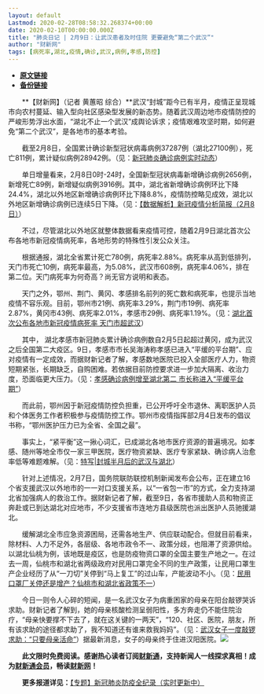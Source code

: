 ```yaml
---
layout: default
Lastmod: 2020-02-28T08:58:32.268374+00:00
date: 2020-02-10T00:00:00.000Z
title: "肺炎日记 | 2月9日：让武汉患者及时住院 更要避免“第二个武汉”"
author: "财新网"
tags: [病死率,湖北,疫情,确诊,武汉,病例,孝感,防控]
---
```


* [**原文链接**](http://www.caixin.com/2020-02-10/101513403.html)
* [**备份链接**](http://archive.is/5LggY)


　　**【财新网】（记者 黄蕙昭 综合）**武汉“封城”距今已有半月，疫情正呈现城市向农村蔓延、输入型向社区感染型发展的新态势。随着武汉周边地市疫情防控的严峻形势浮出水面，“湖北不止一个武汉”成舆论诉求；疫情艰难攻坚时期，如何避免“第二个武汉”，是各地市的基本考验。

　　截至2月8日，全国累计确诊新型冠状病毒病例37287例（湖北27100例），死亡811例，累计疑似病例28942例。（见：[新冠肺炎确诊病例实时动态](http://datanews.caixin.com/interactive/2020/pneumonia-h5/)）

　　单日增量看来，2月8日0时-24时，全国新型冠状病毒新增确诊病例2656例，新增死亡89例，新增疑似病例3916例。其中，湖北省新增确诊病例环比下降24.4%，湖北以外地区新增确诊病例环比下降8.8%，疫情防控略见成效，湖北以外地区新增确诊病例已连续5日下降。（见：[【数据解析】新冠疫情分析简报（2月8日）](http://database.caixin.com/2020-02-09/101513281.html)）

　　不过，尽管湖北以外地区就整体数据看来疫情可控，随着2月9日湖北首次公布各地市新冠疫情病死率，各地形势的特殊性引发公众关注。

　　根据通报，湖北全省累计死亡780例，病死率2.88%。病死率从高到低排列，天门市死亡10例，病死率最高，为5.08%，武汉市608例，病死率4.06%，排在第二位。天门病死率为何奇高？尚无官方说明和表态。

　　天门之外，鄂州、荆门、黄冈、孝感排名前列的死亡数和病死率，也提示当地疫情不容乐观。目前，鄂州市21例、病死率3.29%，荆门市19例、病死率2.87%，黄冈市43例、病死率2.01%，孝感市29例、病死率1.19%。（见：[湖北首次公布各地市新冠疫情病死率 天门市超武汉](http://www.caixin.com/2020-02-09/101513310.html)）

　　其中， 湖北孝感市新冠肺炎累计确诊病例数自2月5日起超过黄冈，成为武汉之后全国第二大疫区。9日，孝感市市长吴海涛称孝感已进入“平缓的平台期”、应对疫情有一定成效，而据财新记者了解，孝感数地医院已投入全部医疗人力，物资短期紧张，长期缺乏，自购困难。若依据目前防控要求进一步加大隔离、收治力度，恐面临更大压力。（见：[孝感确诊病例增至湖北第二 市长称进入“平缓平台期”](http://china.caixin.com/2020-02-09/101513251.html)）

　　而此前，鄂州因于新冠疫情防控负担重，已公开呼吁全市退休、离职医护人员和个体医务工作者积极参与疫情防控工作。鄂州市疫情指挥部2月4日发布的倡议书称，“鄂州医护压力已为全省、全国之最”。

　　事实上，“紧平衡”这一揪心词汇，已成湖北各地市医疗资源的普遍境况。如孝感、随州等地全市仅一家三甲医院，医疗物资紧缺、医疗专家紧缺、确诊病人治愈率低等难题难解。（见：[特写|封城半月后的武汉与湖北](http://www.caixin.com/2020-02-09/101513229.html)）

　　针对上述情况，2月7日，国务院联防联控机制新闻发布会公布，正在建立16个省支援武汉以外地市的一一对口支援关系，以“一省包一市”的方式，全力支持湖北省加强病人的救治工作。据财新记者了解，截至9日，各省市援助人员和物资正奔赴或已到达湖北对应地市，不少支援省市连地方县级医院也派出医护人员驰援湖北。

　　缓解湖北全市应急资源困局，还需各地生产、供应联动配合。但就目前看来，除材料、人力不足外，各层级、各地市政令不一、政策分歧，也阻滞了资源供给。以湖北仙桃为例，该地既是疫区，也是防疫物资口罩的全国主要生产地之一。在过去一周，仙桃市和湖北省两级政府对民用口罩完全不同的生产政策，让民用口罩生产企业经历了从“一刀切”关停到“马上复工”的过山车，产能波动不小。（见：[民用口罩厂关停还是增产？仙桃市和湖北省政策不一](http://www.caixin.com/2020-02-09/101513277.html)）

　　今日一则令人心碎的短闻，是一名武汉女子为病重困家的母亲在阳台敲锣哭诉求助。财新记者了解到，她的母亲核酸检测呈弱阳性，多方奔走仍不能住院治疗，“母亲快要撑不下去了，就在这关键的一两天”，“120、社区、医院，朋友，所有该求助的途径都求助了，我不知道还有谁来救我妈妈”。（见：[武汉女子一度敲锣求助：“只要母亲活命”](http://china.caixin.com/2020-02-09/101513304.html)）据最新消息，女子的母亲终于住进汉阳医院。[![](/images/post/d02a42d9cb3dec9320e5f550278911c7.ico)](http://www.caixin.com/2020-02-10/101513403.html)

　　**此文限时免费阅读。感谢热心读者订阅[财新通](http://mall.caixin.com/mall/web/product/product.html?id=733&originReferrer=appfree&channelSource=appfree)，支持新闻人一线探求真相！成为[财新通会员](http://mall.caixin.com/mall/web/list/list.html?type=127&originReferrer=appfree&channelSource=appfree)，畅读[财新网](https://datayi.cn/1lnZaaidYRRn)！**

　　**更多报道详见：**[【专题】新冠肺炎防疫全纪录（实时更新中）](http://m.app.caixin.com/m_topic_detail/1473.html)

